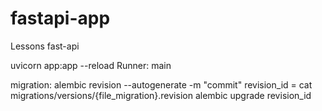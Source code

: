 # fastapi-app
Lessons fast-api

uvicorn app:app --reload
Runner: main

migration:
     alembic revision --autogenerate -m "commit"
     revision_id = cat migrations/versions/{file_migration}.revision
     alembic upgrade revision_id
